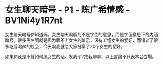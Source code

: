 # 女生聊天暗号 - P1 - 陈广希情感 - BV1Ni4y1R7nt

女生聊天暗号你知道吗，女生聊天啊聊的不是字面的意思，而是字面意思下的内涵暗号，很多男生啊就是因为跟不上女生的暗示，没有听懂女生的爱好，而错过了很多吃香喝辣的机会，今天啊我就给大家分享了20个女生的爱好。

如果你还是不懂如何追女生的话，发我个2找我聊聊，以上言論不代表本台立場。